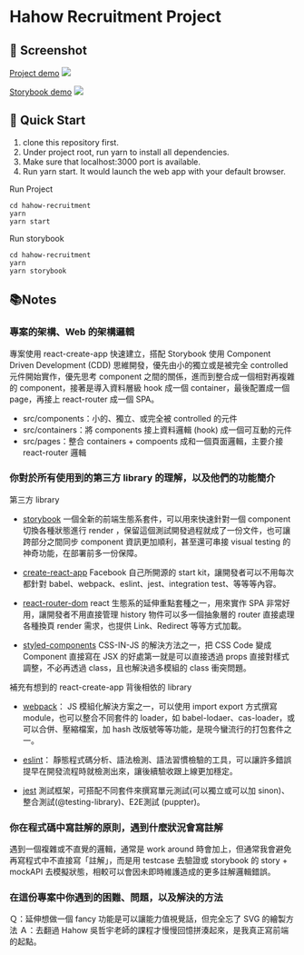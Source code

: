 # Hahow Recruitment Project

## 🚀 Screenshot
[Project demo](https://zen-einstein-4ca07d.netlify.app)
![](https://i.imgur.com/mzutbFV.png)

[Storybook demo](https://inspiring-ardinghelli-6c340a.netlify.app)
![](https://i.imgur.com/izBaQ8Y.png)

## 🚀 Quick Start

1. clone this repository first.
2. Under project root, run yarn to install all dependencies.
3. Make sure that localhost:3000 port is available.
4. Run yarn start. It would launch the web app with your default browser.

Run Project
```
cd hahow-recruitment
yarn
yarn start
```

Run storybook
```
cd hahow-recruitment
yarn
yarn storybook
```

## 📚Notes

### 專案的架構、Web 的架構邏輯
專案使用 react-create-app 快速建立，搭配 Storybook 使用 Component Driven Development (CDD) 思維開發，優先由小的獨立或是被完全 controlled 元件開始實作，優先思考 component 之間的關係，進而到整合成一個相對再複雜的 component，接著是導入資料層級 hook 成一個 container，最後配置成一個 page，再接上 react-router 成一個 SPA。

- src/components：小的、獨立、或完全被 controlled 的元件
- src/containers：將 components 接上資料邏輯 (hook) 成一個可互動的元件
- src/pages：整合 containers + compoents 成和一個頁面邏輯，主要介接 react-router 邏輯

### 你對於所有使用到的第三方 library 的理解，以及他們的功能簡介

第三方 library
- [storybook](https://storybook.js.org/) 一個全新的前端生態系套件，可以用來快速針對一個 component 切換各種狀態進行 render ，保留這個測試開發過程就成了一份文件，也可讓跨部分之間同步 component 資訊更加順利，甚至還可串接 visual testing 的神奇功能，在部署前多一份保障。
- [create-react-app](https://create-react-app.dev/docs/getting-started/) Facebook 自己所開源的 start kit，讓開發者可以不用每次都針對 babel、webpack、eslint、jest、integration test、等等等內容。
- [react-router-dom](https://reactrouter.com/web/guides/quick-start) react 生態系的延伸重點套種之一，用來實作 SPA 非常好用，讓開發者不用直接管理 history 物件可以多一個抽象層的 router 直接處理各種換頁 render 需求，也提供 Link、Redirect 等等方式加載。

- [styled-components](https://styled-components.com/) CSS-IN-JS 的解決方法之一，把 CSS Code 變成 Component 直接寫在 JSX 的好處第一就是可以直接透過 props 直接對樣式調整，不必再透過 class，且也解決過多模組的 class 衝突問題。

補充有想到的 react-create-app 背後相依的 library
- [webpack](https://webpack.js.org/)： JS 模組化解決方案之一，可以使用 import export 方式撰寫 module，也可以整合不同套件的 loader，如 babel-lodaer、cas-loader，或可以合併、壓縮檔案，加 hash 改版號等等功能，是現今蠻流行的打包套件之一。

- [eslint](https://eslint.org/)： 靜態程式碼分析、語法檢測、語法習慣檢驗的工具，可以讓許多錯誤提早在開發流程時就檢測出來，讓後續驗收跟上線更加穩定。

- [jest](https://jestjs.io/) 測試框架，可搭配不同套件來撰寫單元測試(可以獨立或可以加 sinon)、整合測試(@testing-library)、E2E測試 (puppter)。

### 你在程式碼中寫註解的原則，遇到什麼狀況會寫註解
遇到一個複雜或不直覺的邏輯，通常是 work around 時會加上，但通常我會避免再寫程式中不直接寫「註解」，而是用 testcase 去驗證或 storybook 的 story + mockAPI 去模擬狀態，相較可以會因未即時維護造成的更多註解邏輯錯誤。

### 在這份專案中你遇到的困難、問題，以及解決的方法
Ｑ：延伸想做一個 fancy 功能是可以讓能力值視覺話，但完全忘了 SVG 的繪製方法
Ａ：去翻過 Hahow 吳哲宇老師的課程才慢慢回憶拼湊起來，是我真正寫前端的起點。

